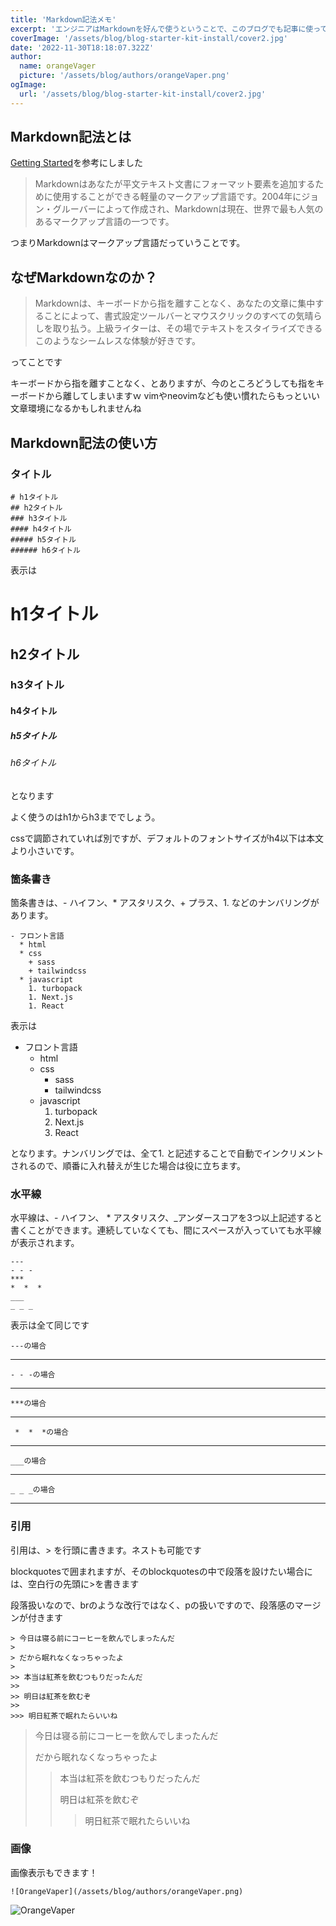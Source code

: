 ```yaml
---
title: 'Markdown記法メモ'
excerpt: 'エンジニアはMarkdownを好んで使うということで、このブログでも記事に使っているMarkdown記法についてまとめてみようかと思います。以前お世話になった凄腕エンジニアもよくわからない記法や記号を使っていて、その時にMarkdown記法の存在を知ったものです。'
coverImage: '/assets/blog/blog-starter-kit-install/cover2.jpg'
date: '2022-11-30T18:18:07.322Z'
author:
  name: orangeVager
  picture: '/assets/blog/authors/orangeVaper.png'
ogImage:
  url: '/assets/blog/blog-starter-kit-install/cover2.jpg'
---
```


## Markdown記法とは

[Getting Started](https://www.markdownguide.org/getting-started/)を参考にしました

> Markdownはあなたが平文テキスト文書にフォーマット要素を追加するために使用することができる軽量のマークアップ言語です。2004年にジョン・グルーバーによって作成され、Markdownは現在、世界で最も人気のあるマークアップ言語の一つです。

つまりMarkdownはマークアップ言語だっていうことです。

## なぜMarkdownなのか？

> Markdownは、キーボードから指を離すことなく、あなたの文章に集中することによって、書式設定ツールバーとマウスクリックのすべての気晴らしを取り払う。上級ライターは、その場でテキストをスタイライズできるこのようなシームレスな体験が好きです。

ってことです

キーボードから指を離すことなく、とありますが、今のところどうしても指をキーボードから離してしまいますｗ vimやneovimなども使い慣れたらもっといい文章環境になるかもしれませんね

## Markdown記法の使い方

### タイトル

```
# h1タイトル
## h2タイトル
### h3タイトル
#### h4タイトル
##### h5タイトル
###### h6タイトル
```
表示は

# h1タイトル
## h2タイトル
### h3タイトル
#### h4タイトル
##### h5タイトル
###### h6タイトル

となります

よく使うのはh1からh3まででしょう。

cssで調節されていれば別ですが、デフォルトのフォントサイズがh4以下は本文より小さいです。

### 箇条書き

箇条書きは、- ハイフン、* アスタリスク、+ プラス、1. などのナンバリングがあります。

```
- フロント言語
  * html
  * css
    + sass
    + tailwindcss
  * javascript
    1. turbopack
    1. Next.js
    1. React
```
表示は
- フロント言語
  * html
  * css
    + sass
    + tailwindcss
  * javascript
    1. turbopack
    1. Next.js
    1. React

となります。ナンバリングでは、全て1. と記述することで自動でインクリメントされるので、順番に入れ替えが生じた場合は役に立ちます。

### 水平線

水平線は、- ハイフン、 * アスタリスク、_アンダースコアを3つ以上記述すると書くことができます。連続していなくても、間にスペースが入っていても水平線が表示されます。

```
---
- - -
***
*  *  *
___
_ _ _
```

表示は全て同じです

```---の場合```

---

```- - -の場合```

- - -

```***の場合```

***

``` *  *  *の場合```

*  *  *

```___の場合```

___

```_ _ _の場合 ```

_ _ _

### 引用

引用は、> を行頭に書きます。ネストも可能です

blockquotesで囲まれますが、そのblockquotesの中で段落を設けたい場合には、空白行の先頭に>を書きます

段落扱いなので、brのような改行ではなく、pの扱いですので、段落感のマージンが付きます

```
> 今日は寝る前にコーヒーを飲んでしまったんだ
>
> だから眠れなくなっちゃったよ
>
>> 本当は紅茶を飲むつもりだったんだ
>>
>> 明日は紅茶を飲むぞ
>>
>>> 明日紅茶で眠れたらいいね
```
> 今日は寝る前にコーヒーを飲んでしまったんだ
>
> だから眠れなくなっちゃったよ
>
>> 本当は紅茶を飲むつもりだったんだ
>>
>> 明日は紅茶を飲むぞ
>>
>>> 明日紅茶で眠れたらいいね

### 画像

画像表示もできます！

`![OrangeVaper](/assets/blog/authors/orangeVaper.png)`

![OrangeVaper](/assets/blog/authors/orangeVaper.png)








